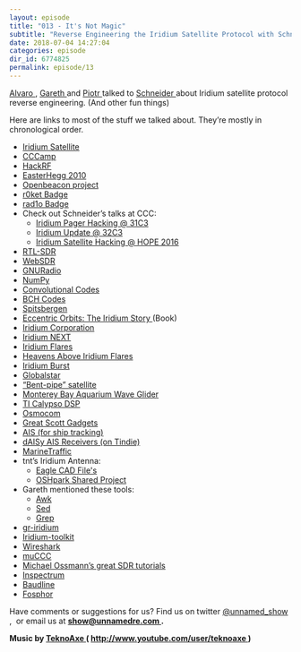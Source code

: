```yaml
---
layout: episode
title: "013 - It's Not Magic"
subtitle: "Reverse Engineering the Iridium Satellite Protocol with Schneider"
date: 2018-07-04 14:27:04
categories: episode
dir_id: 6774825
permalink: episode/13
---
```

<p>
 <a href="https://twitter.com/alvaroprieto">
  Alvaro
 </a>
 ,
 <a href="https://twitter.com/gareth__">
  Gareth
 </a>
 and
 <a href="https://twitter.com/esden">
  Piotr
 </a>
 talked to
 <a href="https://twitter.com/schne1der_">
  Schneider
 </a>
 about Iridium satellite protocol reverse engineering. (And other fun things)
</p>
<p>
 Here are links to most of the stuff we talked about. They’re mostly in chronological order.
</p>
<ul>
 <li>
  <a href="https://en.wikipedia.org/wiki/Iridium_satellite_constellation">
   Iridium Satellite
  </a>
 </li>
 <li>
  <a href="https://events.ccc.de/tag/chaos-communication-camp/">
   CCCamp
  </a>
 </li>
 <li>
  <a href="https://greatscottgadgets.com/hackrf/">
   HackRF
  </a>
 </li>
 <li>
  <a href="http://eh2010.muc.ccc.de/">
   EasterHegg 2010
  </a>
 </li>
 <li>
  <a href="https://www.openbeacon.org/">
   Openbeacon project
  </a>
 </li>
 <li>
  <a href="https://twitter.com/r0ketbadge">
   r0ket Badge
  </a>
 </li>
 <li>
  <a href="https://rad1o.badge.events.ccc.de/">
   rad1o Badge
  </a>
 </li>
 <li>
  Check out Schneider’s talks at CCC:
 </li>
 <li style="list-style: none; display: inline;">
  <ul>
   <li>
    <a href="https://www.youtube.com/watch?v=pgOm5nUA4rE">
     Iridium Pager Hacking @ 31C3
    </a>
   </li>
   <li>
    <a href="https://www.youtube.com/watch?v=mqJ9zBzCebk">
     Iridium Update @ 32C3
    </a>
   </li>
   <li>
    <a href="https://www.youtube.com/watch?v=cvKaC4pNvck">
     Iridium Satellite Hacking @ HOPE 2016
    </a>
   </li>
  </ul>
 </li>
 <li>
  <a href="https://www.rtl-sdr.com/">
   RTL-SDR
  </a>
 </li>
 <li>
  <a href="http://www.websdr.org/">
   WebSDR
  </a>
 </li>
 <li>
  <a href="https://www.gnuradio.org/">
   GNURadio
  </a>
 </li>
 <li>
  <a href="http://www.numpy.org/">
   NumPy
  </a>
 </li>
 <li>
  <a href="https://en.wikipedia.org/wiki/Convolutional_code">
   Convolutional Codes
  </a>
 </li>
 <li>
  <a href="https://en.wikipedia.org/wiki/BCH_code">
   BCH Codes
  </a>
 </li>
 <li>
  <a href="https://en.wikipedia.org/wiki/Spitsbergen">
   Spitsbergen
  </a>
 </li>
 <li>
  <a href="http://groveatlantic.com/book/eccentric-orbits/">
   Eccentric Orbits: The Iridium Story
  </a>
  (Book)
 </li>
 <li>
  <a href="https://en.wikipedia.org/wiki/Iridium_Communications">
   Iridium Corporation
  </a>
 </li>
 <li>
  <a href="https://www.iridiumnext.com/">
   Iridium NEXT
  </a>
 </li>
 <li>
  <a href="https://en.wikipedia.org/wiki/Satellite_flare#Iridium_flares">
   Iridium Flares
  </a>
 </li>
 <li>
  <a href="https://www.heavens-above.com/IridiumFlares.aspx">
   Heavens Above Iridium Flares
  </a>
 </li>
 <li>
  <a href="https://www.iridium.com/services/iridium-burst/">
   Iridium Burst
  </a>
 </li>
 <li>
  <a href="https://en.wikipedia.org/wiki/Globalstar">
   Globalstar
  </a>
 </li>
 <li>
  <a href="https://en.wikipedia.org/wiki/Transponder_(satellite_communications)">
   “Bent-pipe” satellite
  </a>
 </li>
 <li>
  <a href="https://www.mbari.org/technology/emerging-current-tools/wave-glider/">
   Monterey Bay Aquarium Wave Glider
  </a>
 </li>
 <li>
  <a href="http://www.ti.com/lit/an/spra033/spra033.pdf">
   TI Calypso DSP
  </a>
 </li>
 <li>
  <a href="https://osmocom.org/">
   Osmocom
  </a>
 </li>
 <li>
  <a href="https://greatscottgadgets.com/">
   Great Scott Gadgets
  </a>
 </li>
 <li>
  <a href="https://en.wikipedia.org/wiki/Automatic_identification_system">
   AIS (for ship tracking)
  </a>
 </li>
 <li>
  <a href="https://www.tindie.com/stores/astuder/">
   dAISy AIS Receivers (on Tindie)
  </a>
 </li>
 <li>
  <a href="https://www.marinetraffic.com/">
   MarineTraffic
  </a>
 </li>
 <li>
  tnt’s Iridium Antenna:
 </li>
 <li style="list-style: none; display: inline;">
  <ul>
   <li>
    <a href="http://people.osmocom.org/tnt/iridium/">
     Eagle CAD File's
    </a>
   </li>
   <li>
    <a href="https://oshpark.com/shared_projects/1AxzKAif">
     OSHpark Shared Project
    </a>
   </li>
  </ul>
 </li>
 <li>
  Gareth mentioned these tools:
 </li>
 <li style="list-style: none; display: inline;">
  <ul>
   <li>
    <a href="https://www.gnu.org/software/gawk/manual/gawk.html">
     Awk
    </a>
   </li>
   <li>
    <a href="https://www.gnu.org/software/sed/">
     Sed
    </a>
   </li>
   <li>
    <a href="https://www.gnu.org/software/grep/manual/grep.html">
     Grep
    </a>
   </li>
  </ul>
 </li>
 <li>
  <a href="https://github.com/muccc/gr-iridium">
   gr-iridium
  </a>
 </li>
 <li>
  <a href="https://github.com/muccc/iridium-toolkit">
   Iridium-toolkit
  </a>
 </li>
 <li>
  <a href="https://www.wireshark.org/">
   Wireshark
  </a>
 </li>
 <li>
  <a href="http://muc.ccc.de/">
   muCCC
  </a>
 </li>
 <li>
  <a href="https://greatscottgadgets.com/sdr/">
   Michael Ossmann’s great SDR tutorials
  </a>
 </li>
 <li>
  <a href="https://github.com/miek/inspectrum">
   Inspectrum
  </a>
 </li>
 <li>
  <a href="http://www.baudline.com/">
   Baudline
  </a>
 </li>
 <li>
  <a href="https://osmocom.org/projects/sdr/wiki/fosphor">
   Fosphor
  </a>
 </li>
</ul>
<p>
</p>
<p>
 Have comments or suggestions for us? Find us on twitter
 <a href="https://twitter.com/unnamed_show">
  @unnamed_show
 </a>
 ,  or email us at
 <a href="mailto:show@unnamedre.com">
  <strong>
   show@unnamedre.com
  </strong>
 </a>
 <strong>
  .
 </strong>
</p>
<p>
 <strong>
  Music by
 </strong>
 <a href="http://www.teknoaxe.com">
  <strong>
   TeknoAxe
  </strong>
 </a>
 <strong>
  (
 </strong>
 <a href="http://www.youtube.com/user/teknoaxe">
  <strong>
   http://www.youtube.com/user/teknoaxe
  </strong>
 </a>
 <strong>
  )
 </strong>
</p>
